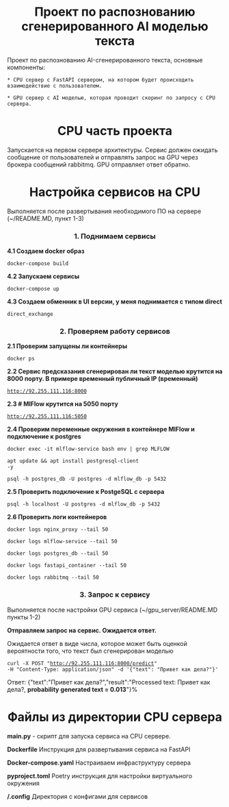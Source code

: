 <h1 align="center">Проект по распознованию сгенерированного AI моделью текста</h1>

Проект по распознованию AI-сгенерированного текста, основные компоненты:

    * CPU сервер с FastAPI сервером, на котором будет происходить взаимодействие с пользователем.
    
    * GPU сервер с AI моделью, которая проводит скоринг по запросу с CPU сервера.


<h1 align="center">СPU часть проекта</h1>

Запускается на первом сервере архитектуры. Сервис должен ожидать сообщение от пользователей и отправлять запрос на GPU через брокера сообщений rabbitmq. GPU отправляет ответ обратно.


<h1 align="center">Настройка сервисов на СPU</h1>

Выполняется после развертывания необходимого ПО на сервере (~/README.MD, пункт 1-3)


<h3 align="center">1. Поднимаем сервисы </h3>

<b>4.1 Создаем docker образ </b>

<code>docker-compose build </code> 

<b>4.2 Запускаем сервисы  </b>

<code>docker-compose up </code> 

<b>4.3 Создаем обменник в UI версии, у меня поднимается с типом direct  </b>

<code>direct_exchange </code> 


<h3 align="center">2. Проверяем работу сервисов </h3>

<b>2.1 Проверим запущены ли контейнеры</b>

<code>docker ps </code> 

<b>2.2 Сервис предсказания сгенерирован ли текст моделью крутится на 8000 порту. В примере временный публичный IP (временный)</b>

<code>http://92.255.111.116:8000</code> 

<b>2.3 # MlFlow крутится на 5050 порту</b>

<code>http://92.255.111.116:5050</code> 

<b>2.4 Проверим переменные окружения в контейнере MlFlow и подключение к postgres</b>

<code>docker exec -it mlflow-service bash
env | grep MLFLOW </code> 

<code>apt update && apt install postgresql-client -y</code> 

<code>psql -h postgres_db -U postgres -d mlflow_db -p 5432</code> 

<b>2.5 Проверить подключение к PostgeSQL с сервера</b>

<code>psql -h localhost -U postgres -d mlflow_db -p 5432 </code> 

<b>2.6 Проверить логи контейнеров</b>

<code>docker logs nginx_proxy --tail 50</code> 

<code>docker logs mlflow-service --tail 50</code> 

<code>docker logs postgres_db --tail 50</code> 

<code>docker logs fastapi_container --tail 50</code> 

<code>docker logs rabbitmq --tail 50</code> 


<h3 align="center">3. Запрос к сервису </h3>

Выполняется после настройки GPU сервиса (~/gpu_server/README.MD пункты 1-2)

<b>Отправляем запрос на сервис. Ожидается ответ.</b>

Ожидается ответ в виде числа, которое может быть оценкой вероятности того, что текст был сгенерирован моделью

<code>curl -X POST "http://92.255.111.116:8000/predict" -H "Content-Type: application/json" -d '{"text": "Привет как дела?"}' </code> 

Ответ: {"text":"Привет как дела?","result":"Processed text: Привет как дела?, **probability generated text = 0.013**"}% 


<h1 align="center">Файлы из директории CPU сервера</h1>

**main.py** - скрипт для запуска сервиса на CPU сервере. 

**Dockerfile** Инструкция для развертывания сервиса на FastAPI

**Docker-compose.yaml** Настраиваем инфраструктуру сервера

**pyproject.toml** Poetry инструкция для настройки виртуального окружения

**/.config** Директория с конфигами для сервисов